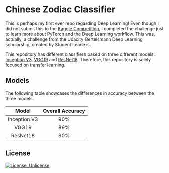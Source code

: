 # Chinese Zodiac Classifier
This is perhaps my first ever repo regarding Deep Learning! Even though I did not submit this to the [Kaggle Competition](https://www.kaggle.com/elderyouth/chinese-zodiac-signs/kernels), I completed the challenge just to learn more about PyTorch and the Deep Learning workflow. This was, actually, a challenge from the Udacity Bertelsmann Deep Learning scholarship, created by Student Leaders. 

This repository has different classifiers based on three different models: [Inception V3](https://arxiv.org/pdf/1512.00567.pdf), [VGG19](https://arxiv.org/pdf/1409.1556.pdf) and [ResNet18](https://arxiv.org/pdf/1512.03385.pdf). Therefore, this repository is solely focused on transfer learning.

## Models
The following table showcases the differences in accuracy between the three models.

Model | Overall Accuracy     |
:-------------: | :-------------: |
Inception V3 | 90% | 
VGG19 | 89% |
ResNet18 | 90% |

## License
[![License: Unlicense](https://img.shields.io/badge/license-Unlicense-blue.svg)](http://unlicense.org/)



